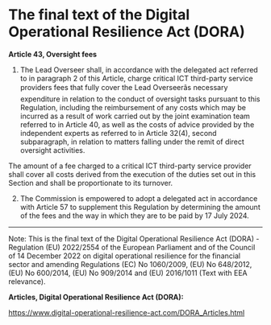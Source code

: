 



# The final text of the Digital Operational Resilience Act (DORA)


  

**Article 43, Oversight fees**


  

 1. The Lead Overseer shall, in accordance with the delegated act referred to in paragraph 2 of this Article, charge critical ICT third-party service providers fees that fully cover the Lead Overseerâs necessary expenditure in relation to the conduct of oversight tasks pursuant to this Regulation, including the reimbursement of any costs which may be incurred as a result of work carried out by the joint examination team referred to in Article 40, as well as the costs of advice provided by the independent experts as referred to in Article 32(4), second subparagraph, in relation to matters falling under the remit of direct oversight activities.


The amount of a fee charged to a critical ICT third-party service provider shall cover all costs derived from the execution of the duties set out in this Section and shall be proportionate to its turnover.


  

2. The Commission is empowered to adopt a delegated act in accordance with Article 57 to supplement this Regulation by determining the amount of the fees and the way in which they are to be paid by 17 July 2024.


  



---


 Note: This is the final text of the Digital Operational Resilience Act (DORA) - Regulation (EU) 2022/2554 of the European Parliament and of the Council of 14 December 2022 on digital operational resilience for the financial sector and amending Regulations (EC) No 1060/2009, (EU) No 648/2012, (EU) No 600/2014, (EU) No 909/2014 and (EU) 2016/1011 (Text with EEA relevance).


  

 **Articles, Digital Operational Resilience Act (DORA):** 


<https://www.digital-operational-resilience-act.com/DORA_Articles.html>





